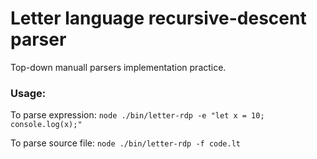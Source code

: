 # Letter language recursive-descent parser

Top-down manuall parsers implementation practice.

### Usage:

To parse expression:
```node ./bin/letter-rdp -e "let x = 10; console.log(x);"```

To parse source file:
```node ./bin/letter-rdp -f code.lt```
